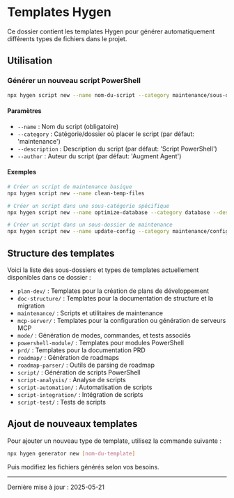 # Templates Hygen

Ce dossier contient les templates Hygen pour générer automatiquement différents types de fichiers dans le projet.

## Utilisation

### Générer un nouveau script PowerShell

```bash
npx hygen script new --name nom-du-script --category maintenance/sous-dossier --description "Description du script" --author "Votre Nom"
```

#### Paramètres

- `--name` : Nom du script (obligatoire)
- `--category` : Catégorie/dossier où placer le script (par défaut: 'maintenance')
- `--description` : Description du script (par défaut: 'Script PowerShell')
- `--author` : Auteur du script (par défaut: 'Augment Agent')

#### Exemples

```bash
# Créer un script de maintenance basique
npx hygen script new --name clean-temp-files

# Créer un script dans une sous-catégorie spécifique
npx hygen script new --name optimize-database --category database --description "Optimise la base de données" --author "John Doe"

# Créer un script dans un sous-dossier de maintenance
npx hygen script new --name update-config --category maintenance/config --description "Met à jour les fichiers de configuration"
```

## Structure des templates

Voici la liste des sous-dossiers et types de templates actuellement disponibles dans ce dossier :

- `plan-dev/` : Templates pour la création de plans de développement
- `doc-structure/` : Templates pour la documentation de structure et la migration
- `maintenance/` : Scripts et utilitaires de maintenance
- `mcp-server/` : Templates pour la configuration ou génération de serveurs MCP
- `mode/` : Génération de modes, commandes, et tests associés
- `powershell-module/` : Templates pour modules PowerShell
- `prd/` : Templates pour la documentation PRD
- `roadmap/` : Génération de roadmaps
- `roadmap-parser/` : Outils de parsing de roadmap
- `script/` : Génération de scripts PowerShell
- `script-analysis/` : Analyse de scripts
- `script-automation/` : Automatisation de scripts
- `script-integration/` : Intégration de scripts
- `script-test/` : Tests de scripts

## Ajout de nouveaux templates

Pour ajouter un nouveau type de template, utilisez la commande suivante :

```bash
npx hygen generator new [nom-du-template]
```

Puis modifiez les fichiers générés selon vos besoins.

---

Dernière mise à jour : 2025-05-21
